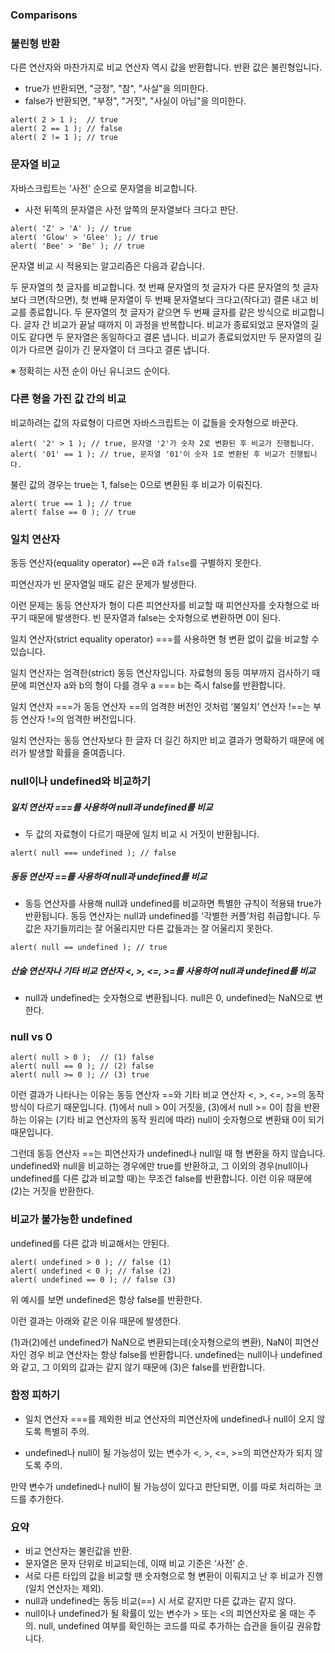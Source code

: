 ### Comparisons

### 불린형 반환

다른 연산자와 마찬가지로 비교 연산자 역시 값을 반환합니다. 반환 값은 불린형입니다.

- true가 반환되면, "긍정", "참", "사실"을 의미한다.
- false가 반환되면, "부정", "거짓", "사실이 아님"을 의미한다.

```
alert( 2 > 1 );  // true
alert( 2 == 1 ); // false
alert( 2 != 1 ); // true
```

### 문자열 비교

자바스크립트는 '사전' 순으로 문자열을 비교합니다.

- 사전 뒤쪽의 문자열은 사전 앞쪽의 문자열보다 크다고 판단.

```
alert( 'Z' > 'A' ); // true
alert( 'Glow' > 'Glee' ); // true
alert( 'Bee' > 'Be' ); // true
```

문자열 비교 시 적용되는 알고리즘은 다음과 같습니다.

두 문자열의 첫 글자를 비교합니다.
첫 번째 문자열의 첫 글자가 다른 문자열의 첫 글자보다 크면(작으면), 첫 번째 문자열이 두 번째 문자열보다 크다고(작다고) 결론 내고 비교를 종료합니다.
두 문자열의 첫 글자가 같으면 두 번째 글자를 같은 방식으로 비교합니다.
글자 간 비교가 끝날 때까지 이 과정을 반복합니다.
비교가 종료되었고 문자열의 길이도 같다면 두 문자열은 동일하다고 결론 냅니다. 비교가 종료되었지만 두 문자열의 길이가 다르면 길이가 긴 문자열이 더 크다고 결론 냅니다.

※ 정확히는 사전 순이 아닌 유니코드 순이다.

### 다른 형을 가진 값 간의 비교

비교하려는 값의 자료형이 다르면 자바스크립트는 이 값들을 숫자형으로 바꾼다.

```
alert( '2' > 1 ); // true, 문자열 '2'가 숫자 2로 변환된 후 비교가 진행됩니다.
alert( '01' == 1 ); // true, 문자열 '01'이 숫자 1로 변환된 후 비교가 진행됩니다.
```

불린 값의 경우는 true는 1, false는 0으로 변환된 후 비교가 이뤄진다.

```
alert( true == 1 ); // true
alert( false == 0 ); // true
```

### 일치 연산자

동등 연산자(equality operator) `==`은 `0`과 `false`를 구별하지 못한다.

피연산자가 빈 문자열일 때도 같은 문제가 발생한다.

이런 문제는 동등 연산자가 형이 다른 피연산자를 비교할 때 피연산자를 숫자형으로 바꾸기 때문에 발생한다.
빈 문자열과 false는 숫자형으로 변환하면 0이 된다.

일치 연산자(strict equality operator) ===를 사용하면 형 변환 없이 값을 비교할 수 있습니다.

일치 연산자는 엄격한(strict) 동등 연산자입니다. 자료형의 동등 여부까지 검사하기 때문에 피연산자 a와 b의 형이 다를 경우 a === b는 즉시 false를 반환합니다.

일치 연산자 ===가 동등 연산자 ==의 엄격한 버전인 것처럼 ‘불일치’ 연산자 !==는 부등 연산자 !=의 엄격한 버전입니다.

일치 연산자는 동등 연산자보다 한 글자 더 길긴 하지만 비교 결과가 명확하기 때문에 에러가 발생할 확률을 줄여줍니다.

### null이나 undefined와 비교하기

##### 일치 연산자 ===를 사용하여 null과 undefined를 비교

- 두 값의 자료형이 다르기 때문에 일치 비교 시 거짓이 반환됩니다.

```
alert( null === undefined ); // false
```

##### 동등 연산자 ==를 사용하여 null과 undefined를 비교

- 동등 연산자를 사용해 null과 undefined를 비교하면 특별한 규칙이 적용돼 true가 반환됩니다. 동등 연산자는 null과 undefined를 '각별한 커플’처럼 취급합니다. 두 값은 자기들끼리는 잘 어울리지만 다른 값들과는 잘 어울리지 못한다.

```
alert( null == undefined ); // true
```

##### 산술 연산자나 기타 비교 연산자 <, >, <=, >=를 사용하여 null과 undefined를 비교

- null과 undefined는 숫자형으로 변환됩니다. null은 0, undefined는 NaN으로 변한다.

### null vs 0

```
alert( null > 0 );  // (1) false
alert( null == 0 ); // (2) false
alert( null >= 0 ); // (3) true
```

이런 결과가 나타나는 이유는 동등 연산자 ==와 기타 비교 연산자 <, >, <=, >=의 동작 방식이 다르기 때문입니다. (1)에서 null > 0이 거짓을, (3)에서 null >= 0이 참을 반환하는 이유는 (기타 비교 연산자의 동작 원리에 따라) null이 숫자형으로 변환돼 0이 되기 때문입니다.

그런데 동등 연산자 ==는 피연산자가 undefined나 null일 때 형 변환을 하지 않습니다. undefined와 null을 비교하는 경우에만 true를 반환하고, 그 이외의 경우(null이나 undefined를 다른 값과 비교할 때)는 무조건 false를 반환합니다. 이런 이유 때문에 (2)는 거짓을 반환한다.

### 비교가 불가능한 undefined

undefined를 다른 값과 비교해서는 안된다.

```
alert( undefined > 0 ); // false (1)
alert( undefined < 0 ); // false (2)
alert( undefined == 0 ); // false (3)
```

위 예시를 보면 undefined은 항상 false를 반환한다.

이런 결과는 아래와 같은 이유 때문에 발생한다.

(1)과(2)에선 undefined가 NaN으로 변환되는데(숫자형으로의 변환), NaN이 피연산자인 경우 비교 연산자는 항상 false를 반환합니다.
undefined는 null이나 undefined와 같고, 그 이외의 값과는 같지 않기 때문에 (3)은 false를 반환합니다.

### 함정 피하기

- 일치 연산자 ===를 제외한 비교 연산자의 피연산자에 undefined나 null이 오지 않도록 특별히 주의.

- undefined나 null이 될 가능성이 있는 변수가 <, >, <=, >=의 피연산자가 되지 않도록 주의.

만약 변수가 undefined나 null이 될 가능성이 있다고 판단되면, 이를 따로 처리하는 코드를 추가한다.

### 요약

- 비교 연산자는 불린값을 반환.
- 문자열은 문자 단위로 비교되는데, 이때 비교 기준은 ‘사전’ 순.
- 서로 다른 타입의 값을 비교할 땐 숫자형으로 형 변환이 이뤄지고 난 후 비교가 진행(일치 연산자는 제외).
- null과 undefined는 동등 비교(==) 시 서로 같지만 다른 값과는 같지 않다.
- null이나 undefined가 될 확률이 있는 변수가 > 또는 <의 피연산자로 올 때는 주의. null, undefined 여부를 확인하는 코드를 따로 추가하는 습관을 들이길 권유합니다.
